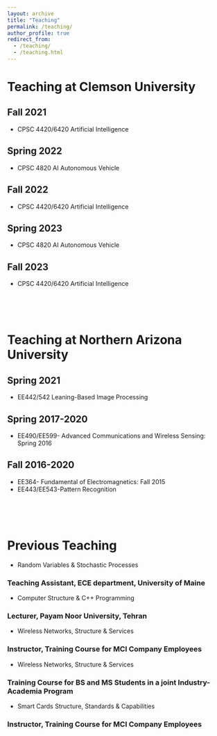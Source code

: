 ```yaml
---
layout: archive
title: "Teaching"
permalink: /teaching/
author_profile: true
redirect_from: 
  - /teaching/
  - /teaching.html
---
```




# Teaching at Clemson University
## Fall 2021
* CPSC 4420/6420  Artificial Intelligence

## Spring 2022
* CPSC 4820 AI Autonomous Vehicle

## Fall 2022
* CPSC 4420/6420  Artificial Intelligence

## Spring 2023
* CPSC 4820 AI Autonomous Vehicle

## Fall 2023
* CPSC 4420/6420  Artificial Intelligence


<br>
<br>
<br>


# Teaching at Northern Arizona University
## Spring 2021
* EE442/542 Leaning-Based Image Processing

## Spring 2017-2020
* EE490/EE599- Advanced Communications and Wireless Sensing: Spring 2016  

## Fall 2016-2020
* EE364- Fundamental of Electromagnetics: Fall 2015
* EE443/EE543-Pattern Recognition


<br>
<br>
<br>


# Previous Teaching 
* Random Variables & Stochastic Processes
### Teaching Assistant, ECE department, University of Maine

* Computer Structure & C++ Programming
### Lecturer, Payam Noor University, Tehran

* Wireless Networks, Structure & Services
### Instructor, Training Course for MCI Company Employees 

* Wireless Networks, Structure & Services
### Training Course for BS and MS Students in a joint Industry-Academia Program

* Smart Cards Structure, Standards & Capabilities
### Instructor, Training Course for MCI Company Employees

























<!-- {% include base_path %}

{% for post in site.teaching reversed %}
  {% include archive-single.html %}
{% endfor %} -->
